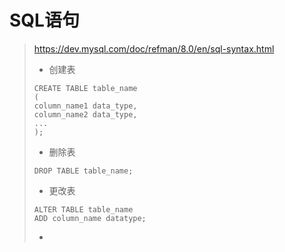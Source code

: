 # SQL语句  
>https://dev.mysql.com/doc/refman/8.0/en/sql-syntax.html
>* 创建表  
>```
>CREATE TABLE table_name
>(
>column_name1 data_type,
>column_name2 data_type,
>...
>);
>```
>* 删除表  
>```
>DROP TABLE table_name;
>```
>* 更改表
>```
>ALTER TABLE table_name
>ADD column_name datatype;
>```
>* 
